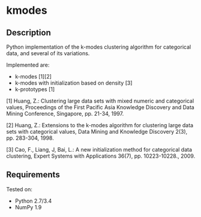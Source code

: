 kmodes
======

Description
-----------
Python implementation of the k-modes clustering algorithm for categorical data,
and several of its variations.

Implemented are:
* k-modes [1][2]
* k-modes with initialization based on density [3]
* k-prototypes [1]

[1] Huang, Z.: Clustering large data sets with mixed numeric and categorical
values, Proceedings of the First Pacific Asia Knowledge Discovery and Data
Mining Conference, Singapore, pp. 21-34, 1997.

[2] Huang, Z.: Extensions to the k-modes algorithm for clustering large data
sets with categorical values, Data Mining and Knowledge Discovery 2(3),
pp. 283-304, 1998.

[3] Cao, F., Liang, J, Bai, L.: A new initialization method for categorical
data clustering, Expert Systems with Applications 36(7), pp. 10223-10228.,
2009.

Requirements
------------
Tested on:
* Python 2.7/3.4
* NumPy 1.9
